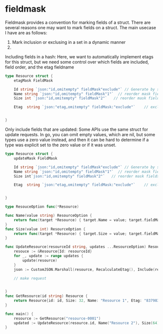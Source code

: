 # fieldmask

Fieldmask provides a convention for marking fields of a struct.
There are several reasons one may want to mark fields on a struct.
The main usecase I have are as follows:
1) Mark inclusion or exclusing in a set in a dynamic manner
2) 

Including fields in a hash:
Here, we want to automatically implement etags for this struct, but
we need some control over which fields are included, field order,
and the etag fieldname
```go
type Resource struct {
    etagMask FieldMask 

    Id string `json:"id,omitempty" fieldMask"exclude"` // Generate by server, output only, hide from etag mask
    Name string `json:"id,omitempty" fieldMask"1"`  // reorder mask fields
    Size int `json:"id,omitempty" fieldMask"2"`   // reorder mask fields

    Etag  string `json:"etag,omitempty" fieldMask:"exclude"`    // exclude mask, and mark as etag field


}
```

Only include fields that are updated:
Some APIs use the same struct for update requests. In go, you can 
omit empty values, which are nil, but some types use a zero value instead,
and then it can be hard to determine if a type was explicit set to the 
zero value or if it was unset.
```go
type Resource struct {
    updateMask FieldMask 

    Id string `json:"id,omitempty" fieldMask"exclude"` // Generate by server, output only, hide from etag mask
    Name string `json:"id,omitempty" fieldMask"1"`  // reorder mask fields
    Size int`json:"id,omitempty" fieldMask"2"`   // reorder mask fields

    Etag  string `json:"etag,omitempty" fieldMask:"exclude"`    // exclude mask, and mark as etag field


}

type ResouceOption func(*Resource)

func Name(value string) ResourceOption {
	return func(target *Resource) { target.Name = value; target.fieldMask.Set(target.Name) }
}
func Size(value int) ResourceOption {
	return func(target *Resource) { target.Size = value; target.fieldMask.Set(target.Size) }
}

func UpdateResource(resourceId string, updates ...ResourceOption) Resource {
    resouce := &Resource{Id: resourceId} 
    for _, update := range updates {
        update(resource)
    }
    json := CustomJSON.Marshall(resource, RecalculateEtag(), Include(resource.updateMask))

    // make request
    

}
func GetResource(id string) Resource {
    return Resource{id: id, Size: 32, Name: "Resource 1", Etag: "837983798327987"}
}

func main() {
    resource := GetResource("resource-0001")
    updated := UpdateResource(resource.id, Name("Resource 2"), Size(64))
}
```